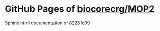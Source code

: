 GitHub Pages of [biocorecrg/MOP2](https://github.com/biocorecrg/MOP2.git)
===
Sphinx html documentation of [8223fc09](https://github.com/biocorecrg/MOP2/tree/8223fc09ae7af066b83f20194cfe5a77b3c57919)
